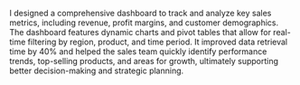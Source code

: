  I designed a comprehensive dashboard to track and analyze key sales metrics, including revenue, profit margins, and customer demographics. The dashboard features dynamic charts and pivot tables that allow for real-time filtering by region, product, and time period. It improved data retrieval time by 40% and helped the sales team quickly identify performance trends, top-selling products, and areas for growth, ultimately supporting better decision-making and strategic planning.
